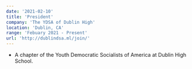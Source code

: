 ```yaml
---
date: '2021-02-10'
title: 'President'
company: 'The YDSA of Dublin High'
location: 'Dublin, CA'
range: 'Febuary 2021 - Present'
url: 'http://dublindsa.ml/join/'
---
```


- A chapter of the Youth Democratic Socialists of America at Dublin High School.
